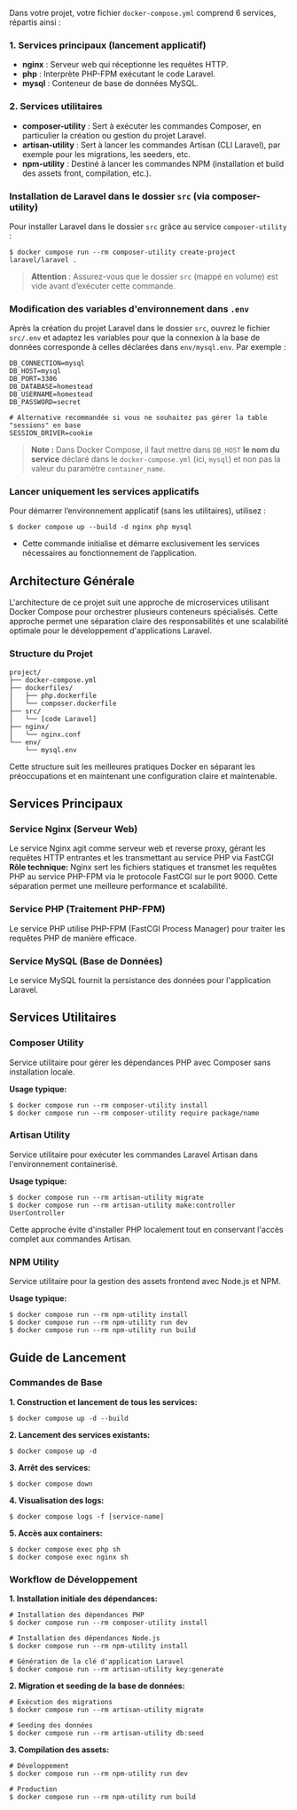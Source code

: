 Dans votre projet, votre fichier `docker-compose.yml` comprend 6 services, répartis ainsi :

### 1. Services principaux (lancement applicatif)

- **nginx** : Serveur web qui réceptionne les requêtes HTTP.
- **php** : Interprète PHP-FPM exécutant le code Laravel.
- **mysql** : Conteneur de base de données MySQL.


### 2. Services utilitaires

- **composer-utility** : Sert à exécuter les commandes Composer, en particulier la création ou gestion du projet Laravel.
- **artisan-utility** : Sert à lancer les commandes Artisan (CLI Laravel), par exemple pour les migrations, les seeders, etc.
- **npm-utility** : Destiné à lancer les commandes NPM (installation et build des assets front, compilation, etc.).


### Installation de Laravel dans le dossier `src` (via composer-utility)

Pour installer Laravel dans le dossier `src` grâce au service `composer-utility` :

```
$ docker compose run --rm composer-utility create-project laravel/laravel .
```

> **Attention** : Assurez-vous que le dossier `src` (mappé en volume) est vide avant d’exécuter cette commande.

### Modification des variables d'environnement dans `.env`

Après la création du projet Laravel dans le dossier `src`, ouvrez le fichier `src/.env` et adaptez les variables pour que la connexion à la base de données corresponde à celles déclarées dans `env/mysql.env`. Par exemple :

```env
DB_CONNECTION=mysql
DB_HOST=mysql
DB_PORT=3306
DB_DATABASE=homestead
DB_USERNAME=homestead
DB_PASSWORD=secret

# Alternative recommandée si vous ne souhaitez pas gérer la table "sessions" en base
SESSION_DRIVER=cookie
```

> **Note :**
> Dans Docker Compose, il faut mettre dans `DB_HOST` **le nom du service** déclaré dans le `docker-compose.yml` (ici, `mysql`) et non pas la valeur du paramètre `container_name`.

### Lancer uniquement les services applicatifs

Pour démarrer l’environnement applicatif (sans les utilitaires), utilisez :

```
$ docker compose up --build -d nginx php mysql
```

- Cette commande initialise et démarre exclusivement les services nécessaires au fonctionnement de l’application.

## Architecture Générale

L'architecture de ce projet suit une approche de microservices utilisant Docker Compose pour orchestrer plusieurs conteneurs spécialisés. 
Cette approche permet une séparation claire des responsabilités et une scalabilité optimale pour le développement d'applications Laravel.

### Structure du Projet

```
project/
├── docker-compose.yml
├── dockerfiles/
│   ├── php.dockerfile
│   └── composer.dockerfile
├── src/
│   └── [code Laravel]
├── nginx/
│   └── nginx.conf
└── env/
    └── mysql.env
```

Cette structure suit les meilleures pratiques Docker en séparant les préoccupations et en maintenant une configuration claire et maintenable.

## Services Principaux

### Service Nginx (Serveur Web)

Le service Nginx agit comme serveur web et reverse proxy, gérant les requêtes HTTP entrantes et les transmettant au service PHP via FastCGI \
**Rôle technique:** Nginx sert les fichiers statiques et transmet les requêtes PHP au service PHP-FPM via le protocole FastCGI sur le port 9000.
Cette séparation permet une meilleure performance et scalabilité.

### Service PHP (Traitement PHP-FPM)

Le service PHP utilise PHP-FPM (FastCGI Process Manager) pour traiter les requêtes PHP de manière efficace.

### Service MySQL (Base de Données)

Le service MySQL fournit la persistance des données pour l'application Laravel.

## Services Utilitaires

### Composer Utility

Service utilitaire pour gérer les dépendances PHP avec Composer sans installation locale.

**Usage typique:**

```
$ docker compose run --rm composer-utility install
$ docker compose run --rm composer-utility require package/name
```


### Artisan Utility

Service utilitaire pour exécuter les commandes Laravel Artisan dans l'environnement containerisé.

**Usage typique:**

```
$ docker compose run --rm artisan-utility migrate
$ docker compose run --rm artisan-utility make:controller UserController
```

Cette approche évite d'installer PHP localement tout en conservant l'accès complet aux commandes Artisan.

### NPM Utility

Service utilitaire pour la gestion des assets frontend avec Node.js et NPM.

**Usage typique:**

```
$ docker compose run --rm npm-utility install
$ docker compose run --rm npm-utility run dev
$ docker compose run --rm npm-utility run build
```


## Guide de Lancement

### Commandes de Base

**1. Construction et lancement de tous les services:**

```
$ docker compose up -d --build
```

**2. Lancement des services existants:**

```
$ docker compose up -d
```

**3. Arrêt des services:**

```
$ docker compose down
```

**4. Visualisation des logs:**

```
$ docker compose logs -f [service-name]
```

**5. Accès aux containers:**

```
$ docker compose exec php sh
$ docker compose exec nginx sh
```


### Workflow de Développement

**1. Installation initiale des dépendances:**

```
# Installation des dépendances PHP
$ docker compose run --rm composer-utility install

# Installation des dépendances Node.js
$ docker compose run --rm npm-utility install

# Génération de la clé d'application Laravel
$ docker compose run --rm artisan-utility key:generate
```

**2. Migration et seeding de la base de données:**

```
# Exécution des migrations
$ docker compose run --rm artisan-utility migrate

# Seeding des données
$ docker compose run --rm artisan-utility db:seed
```

**3. Compilation des assets:**

```
# Développement
$ docker compose run --rm npm-utility run dev

# Production
$ docker compose run --rm npm-utility run build
```


